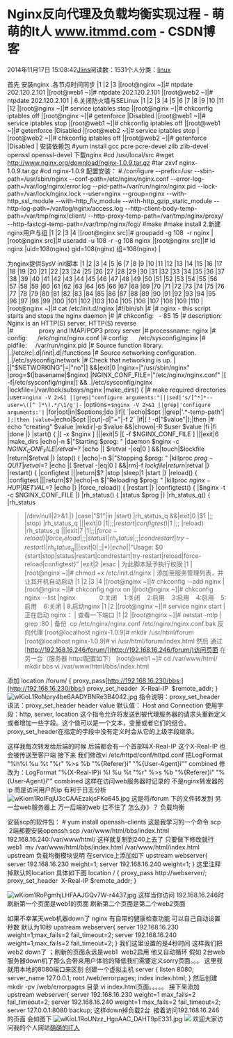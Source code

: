 
# Nginx反向代理及负载均衡实现过程 - 萌萌的It人 www.itmmd.com - CSDN博客


2014年11月17日 15:08:42[Jlins](https://me.csdn.net/dyllove98)阅读数：1531个人分类：[linux																](https://blog.csdn.net/dyllove98/article/category/1354777)


首先 安装nginx
.各节点时间同步
|1
|2
|3
|[root@nginx
 ~]|\#
 ntpdate 202.120.2.101
|[root@web1
 ~]|\#
 ntpdate 202.120.2.101
|[root@web2
 ~]|\#
 ntpdate 202.120.2.101
|
6.关闭防火墙与SELinux
|1
|2
|3
|4
|5
|6
|7
|8
|9
|10
|11
|12
|[root@nginx
 ~]|\#
 service iptables stop
|[root@nginx
 ~]|\#
 chkconfig iptables off
|[root@nginx
 ~]|\#
 getenforce
|Disabled
|[root@web1
 ~]|\#
 service iptables stop
|[root@web1
 ~]|\#
 chkconfig iptables off
|[root@web1
 ~]|\#
 getenforce
|Disabled
|[root@web2
 ~]|\#
 service iptables stop
|[root@web2
 ~]|\#
 chkconfig iptables off
|[root@web2
 ~]|\#
 getenforce
|Disabled
|
安装依赖包
\#yum install gcc pcre pcre-devel zlib zlib-devel
 openssl openssl-devel
下载nginx
\#cd /usr/local/src
\#wget http://www.nginx.org/download/nginx-1.0.9.tar.gz
\#tar zxvf nginx-1.0.9.tar.gz
\#cd nginx-1.0.9
配置安装：
\#./configure --prefix=/usr --sbin-path=/usr/sbin/nginx
 --conf-path=/etc/nginx/nginx.conf --error-log-path=/var/log/nginx/error.log --pid-path=/var/run/nginx/nginx.pid --lock-path=/var/lock/nginx.lock
 --user=nginx --group=nginx --with-http_ssl_module --with-http_flv_module --with-http_gzip_static_module --http-log-path=/var/log/nginx/access.log
 --http-client-body-temp-path=/var/tmp/nginx/client/ --http-proxy-temp-path=/var/tmp/nginx/proxy/ --http-fastcgi-temp-path=/var/tmp/nginx/fcgi/
\#make
\#make install
2.新建nginx用户与组
|1
|2
|3
|4
|[root@nginx
 src]|\#
 groupadd -g 108  -r nginx
|[root@nginx
 src]|\#
 useradd -u 108 -r -g 108 nginx
|[root@nginx
 src]|\#
 id nginx
|uid=108(nginx)
 gid=108(nginx) 组=108(nginx)
|

为nginx提供SysV init脚本
|1
|2
|3
|4
|5
|6
|7
|8
|9
|10
|11
|12
|13
|14
|15
|16
|17
|18
|19
|20
|21
|22
|23
|24
|25
|26
|27
|28
|29
|30
|31
|32
|33
|34
|35
|36
|37
|38
|39
|40
|41
|42
|43
|44
|45
|46
|47
|48
|49
|50
|51
|52
|53
|54
|55
|56
|57
|58
|59
|60
|61
|62
|63
|64
|65
|66
|67
|68
|69
|70
|71
|72
|73
|74
|75
|76
|77
|78
|79
|80
|81
|82
|83
|84
|85
|86
|87
|88
|89
|90
|91
|92
|93
|94
|95
|96
|97
|98
|99
|100
|101
|102
|103
|104
|105
|106
|107
|108
|109
|110
|[root@nginx
 ~]|\#
 cat /etc/init.d/nginx
|\#!/bin/sh
|\#
|\#
 nginx - this script starts and stops the nginx daemon
|\#
|\#
 chkconfig:   - 85 15
|\#
 description:  Nginx is an HTTP(S) server, HTTP(S) reverse \
|\#              
 proxy and IMAP/POP3 proxy server
|\#
 processname: nginx
|\#
 config:      /etc/nginx/nginx.conf
|\#
 config:      /etc/sysconfig/nginx
|\#
 pidfile:     /var/run/nginx.pid
|\#
 Source function library.
|.|/etc/rc|.d|/init|.d|/functions
|\#
 Source networking configuration.
|.|/etc/sysconfig/network
|\#
 Check that networking is up.
|[|"$NETWORKING"|=|"no"|]
 &&|exit|0
|nginx=|"/usr/sbin/nginx"
|prog=$(|basename|$nginx)
|NGINX_CONF_FILE=|"/etc/nginx/nginx.conf"
|[ -f|/etc/sysconfig/nginx|]
 && .|/etc/sysconfig/nginx
|lockfile=|/var/lock/subsys/nginx
|make_dirs()
 {
|\#
 make required directories
|user=`nginx
 -V 2>&1 ||grep|"configure
 arguments:"|||sed|'s/[^*]*--user=\([^
 ]*\).*/\1/g'|-`
|options=`$nginx
 -V 2>&1 ||grep|'configure
 arguments:'|`
|for|opt|in|$options;|do
|if|[
 `|echo|$opt
 ||grep|'.*-temp-path'|`
 ];|then
|value=`|echo|$opt
 ||cut|-d|"="|-f
 2`
|if|[
 ! -d|"$value"|];|then
|\#
 echo "creating" $value
|mkdir|-p
 $value &&|chown|-R
 $user $value
|fi
|fi
|done
|}
|start()
 {
|[
 -x $nginx ] |||exit|5
|[
 -f $NGINX_CONF_FILE ] |||exit|6
|make_dirs
|echo|-n
 $|"Starting
 $prog: "
|daemon
 $nginx -c $NGINX_CONF_FILE
|retval=$?
|echo
|[
 $retval -|eq|0
 ] &&|touch|$lockfile
|return|$retval
|}
|stop()
 {
|echo|-n
 $|"Stopping
 $prog: "
|killproc
 $prog -QUIT
|retval=$?
|echo
|[
 $retval -|eq|0
 ] &&|rm|-f
 $lockfile
|return|$retval
|}
|restart()
 {
|configtest
 |||return|$?
|stop
|sleep|1
|start
|}
|reload()
 {
|configtest
 |||return|$?
|echo|-n
 $|"Reloading
 $prog: "
|killproc
 $nginx -HUP
|RETVAL=$?
|echo
|}
|force_reload()
 {
|restart
|}
|configtest()
 {
|$nginx
 -t -c $NGINX_CONF_FILE
|}
|rh_status()
 {
|status
 $prog
|}
|rh_status_q()
 {
|rh_status
 >|/dev/null|2>&1
|}
|case|"$1"|in
|start)
|rh_status_q
 &&|exit|0
|$1
|;;
|stop)
|rh_status_q
 |||exit|0
|$1
|;;
|restart|configtest)
|$1
|;;
|reload)
|rh_status_q
 |||exit|7
|$1
|;;
|force-reload)
|force_reload
|;;
|status)
|rh_status
|;;
|condrestart|try-restart)
|rh_status_q
 |||exit|0
|;;
|*)
|echo|$|"Usage:
 $0 {start|stop|status|restart|condrestart|try-restart|reload|force-reload|configtest}"
|exit|2
|esac
|
为此脚本赋予执行权限
|1
|[root@nginx
 ~]|\#
 chmod +x /etc/init.d/nginx
|
添加至服务管理列表，并让其开机自动启动
|1
|2
|3
|4
|[root@nginx
 ~]|\#
 chkconfig --add nginx
|[root@nginx
 ~]|\#
 chkconfig nginx on
|[root@nginx
 ~]|\#
 chkconfig nginx --list
|nginx             
 0:关闭    1:关闭    2:启用    3:启用    4:启用    5:启用    6:关闭
|
8.启动nginx
|1
|2
|[root@nginx
 ~]|\#
 service nginx start
|正在启动 nginx：
|
查看一下端口
|1
|2
|[root@nginx
 ~]|\#
 netstat -ntlp | grep :80
|
备份  cp /etc/nginx/nginx.conf /etc/nginx/nginx.conf.bak
反向代理
[root@localhost nginx-1.0.9]\# mkdir /usr/html/forum
[root@localhost nginx-1.0.9]\# vi /usr/html/forum/index.html
然后 通过[http://192.168.16.246/forum/](http://192.168.16.246/forum/)访问页面
在 另一台（服务器 httpd配置如下）
[root@web1 ~]\# cd /var/www/html/
mkdir bbs
vi /var/www/html/bbs/index.html

添加
location /forum/ {
proxy_pass[http://192.168.16.230/bbs;](http://192.168.16.230/bbs;)
proxy_set_header  X-Real-IP  $remote_addr;
}
![wKioL1RoNpry4be6AADYBNRe3B4042.jpg](http://s3.51cto.com/wyfs02/M00/53/76/wKioL1RoNpry4be6AADYBNRe3B4042.jpg)
指令说明：proxy_set_header
语法：proxy_set_header
 header value
默认值： Host and Connection
使用字段：http, server, location
这个指令允许将发送到被代理服务器的请求头重新定义或者增加一些字段。这个值可以是一个文本，变量或者它们的组合。proxy_set_header在指定的字段中没有定义时会从它的上级字段继承。

这样我每次转发给后端的时候 后端都会有一个首部叫X-Real-IP 这个X-Real-IP 也会被传送至客户端
接下来 我们修改vi /etc/httpd/conf/httpd.conf
把LogFormat "%h%l %u %t \"%r\" %>s %b \"%{Referer}i\" \"%{User-Agent}i\"" combined
修改为：LogFormat "%{X-Real-IP}i %l %u %t \"%r\" %>s %b \"%{Referer}i\" \"%{User-Agent}i\"" combined
这样在访问web服务器时记录的 不是nginx转发器的ip 而是访问用户的ip 有利于日志分析
![wKiom1RoIFqjU3cCAAEzakjsFKo645.jpg](http://s3.51cto.com/wyfs02/M02/53/77/wKiom1RoIFqjU3cCAAEzakjsFKo645.jpg)
这是将/forum 下的文件转发到 另一台web服务器上 万一后端的web 扛不住了 怎么办》？
负载均衡

安装scp的软件包：
\# yum install openssh-clients
这是我学习的一个命令 scp  2端都要安装openssh
scp /var/www/html/bbs/index.html 192.168.16.240:/var/www/html/ 这样就复制到240上去了 只要做下修改就行
web1  mv /var/www/html/bbs/index.html /var/www/html/index.html
upstream 负载均衡模块说明
在service上添加如下
upstream webserver{
server 192.168.16.230 weight=1;
server 192.168.16.240 weight=1;
}
这里注释掉默认的location 具体如下图
location / {
proxy_pass http://webserver/;
proxy_set_header  X-Real-IP $remote_addr;
}

![wKiom1RoPgmhjLHFAAJGQv7W-r4437.jpg](http://s3.51cto.com/wyfs02/M01/53/78/wKiom1RoPgmhjLHFAAJGQv7W-r4437.jpg)
这样当你访问 192.168.16.246时 刷新第一个页面是web1的页面 刷新第二个页面是第二个web2页面

如果不幸某天web机器down了 nginx 有自带的健康检查功能 可以自己自动设置秒数 默认为10秒
upstream webserver{
server 192.168.16.230 weight=1;max_fails=2 fail_timeout=2;
server 192.168.16.240 weight=1;max_fails=2 fail_timeout=2;
}
我们这里设置的是4秒时间
这样我们把web2 down了 ；刷新的页面永远是web1  web2启用 他又自动循环
假如 2台web服务器down机了那么会带来用户体验的降低我们需要定义sorry页面。。。
这里我就用本地的8080端口来区别
创建一个虚拟主机
server {
listen 8080;
server_name 127.0.0.1;
root /web/errorpages;
index index.html;
}
然后创建mkdir -pv /web/errorpages 目录
vi index.html页面。。。。。
接下来添加
upstream webserver{
server 192.168.16.230 weight=1 max_fails=2 fail_timeout=2;
server 192.168.16.240 weight=1 max_fails=2 fail_timeout=2;
server 127.0.0.1:8080 backup;
这样down掉负载2台  接着访问192.168.16.246 的页面 会如图下
![wKioL1RoUNzz_HgoAAC_DAHT9pE331.jpg](http://s3.51cto.com/wyfs02/M00/53/77/wKioL1RoUNzz_HgoAAC_DAHT9pE331.jpg)
![](http://images.cnitblog.com/blog/437282/201411/041405283617635.gif)
欢迎大家访问我的个人网站[萌萌的IT人](http://www.itmmd.com)


